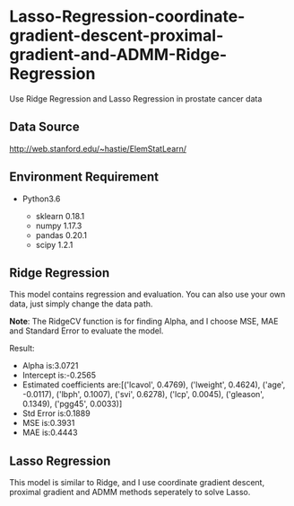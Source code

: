 # Lasso-Regression-coordinate-gradient-descent-proximal-gradient-and-ADMM-Ridge-Regression
Use Ridge Regression and Lasso Regression in prostate cancer data

## Data Source
 http://web.stanford.edu/~hastie/ElemStatLearn/
## Environment Requirement
* Python3.6

    * sklearn 0.18.1
    * numpy 1.17.3
    * pandas 0.20.1
    * scipy 1.2.1

## Ridge Regression

This model contains regression and evaluation. You can also use your own data, just simply change the data path.

**Note**: The RidgeCV function is for finding Alpha, and I choose MSE, MAE and Standard Error to evaluate the model.

Result: 
* Alpha is:3.0721
* Intercept is:-0.2565
* Estimated coefficients are:[('lcavol', 0.4769), ('lweight', 0.4624), ('age', -0.0117), ('lbph', 0.1007), ('svi', 0.6278), ('lcp', 0.0045), ('gleason', 0.1349), ('pgg45', 0.0033)]
* Std Error is:0.1889
* MSE is:0.3931
* MAE is:0.4443

## Lasso Regression

This model is similar to Ridge, and I use coordinate gradient descent, proximal gradient and ADMM methods seperately to solve Lasso. 
